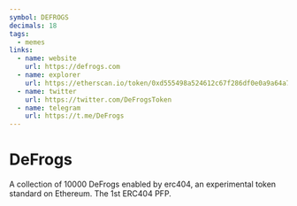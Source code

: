 ```yaml
---
symbol: DEFROGS
decimals: 18
tags:
  - memes
links:
  - name: website
    url: https://defrogs.com
  - name: explorer
    url: https://etherscan.io/token/0xd555498a524612c67f286df0e0a9a64a73a7cdc7
  - name: twitter
    url: https://twitter.com/DeFrogsToken
  - name: telegram
    url: https://t.me/DeFrogs
---
```


# DeFrogs

A collection of 10000 DeFrogs enabled by erc404, an experimental token standard on Ethereum. The 1st ERC404 PFP.
